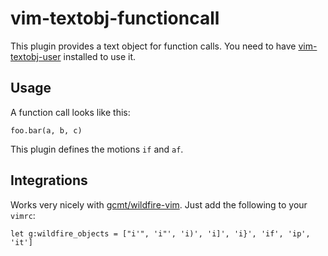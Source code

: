 # vim-textobj-functioncall

This plugin provides a text object for function calls. You need to have [vim-textobj-user](https://github.com/kana/vim-textobj-user) installed to use it.

## Usage

A function call looks like this:

`foo.bar(a, b, c)`

This plugin defines the motions `if` and `af`.

## Integrations

Works very nicely with [gcmt/wildfire-vim](https://github.com/gcmt/wildfire.vim). Just add the following to your `vimrc`:

`let g:wildfire_objects = ["i'", 'i"', 'i)', 'i]', 'i}', 'if', 'ip', 'it']`
